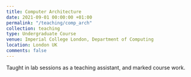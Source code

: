 ```yaml
---
title: Computer Architecture
date: 2021-09-01 00:00:00 +01:00
permalink: "/teaching/comp_arch"
collection: teaching
type: Undergraduate Course
venue: Imperial College London, Department of Computing
location: London UK
comments: false
---
```

Taught in lab sessions as a teaching assistant, and marked course work. 
<!-- 
Materials
======
Available online at [this link](https://python.afspies.com) -->